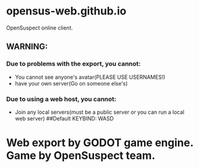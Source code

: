 # opensus-web.github.io
OpenSuspect online client.
## WARNING:
### Due to problems with the export, you cannot:
- You cannot see anyone's avatar(PLEASE USE USERNAMES!) 
- have your own server(Go on someone else's)
### Due to using a web host, you cannot:
- Join any local servers(must be a public server or you can run a local web server)
##Default KEYBIND: WASD
# Web export by GODOT game engine. Game by OpenSuspect team.
